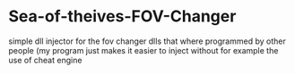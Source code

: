# Sea-of-theives-FOV-Changer
simple dll injector for the fov changer dlls that where programmed by other people (my program just makes it easier to inject without for example the use of cheat engine
